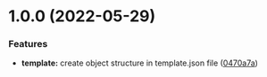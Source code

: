 # 1.0.0 (2022-05-29)


### Features

* **template:** create object structure in template.json file ([0470a7a](https://github.com/JanSzewczyk/cra-template-szum-tech-typescript/commit/0470a7a9b989f0422e311150dea50180ddc6ac3c))
